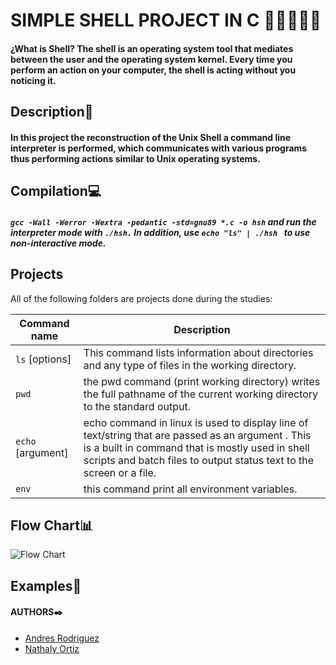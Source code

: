 # SIMPLE SHELL PROJECT IN C 👩‍💻🔛👨‍💻

#### ¿What is Shell? The shell is an operating system tool that mediates between the user and the operating system kernel. Every time you perform an action on your computer, the shell is acting without you noticing it.

## Description📝
#### In this project the reconstruction of the Unix Shell a command line interpreter is performed, which communicates with various programs thus performing actions similar to Unix operating systems.

## Compilation💻
##### `gcc -Wall -Werror -Wextra -pedantic -std=gnu89 *.c -o hsh` and run the interpreter mode with `./hsh.` In addition, use `echo "ls" | ./hsh ` to use non-interactive mode.

## Projects
All of the following folders are projects done during the studies:

| Command name | Description |
| ------------ | ----------- |
| `ls` [options] |  This command lists information about directories and any type of files in the working directory. |
| `pwd` | the pwd command (print working directory) writes the full pathname of the current working directory to the standard output. |
| `echo` [argument] | echo command in linux is used to display line of text/string that are passed as an argument . This is a built in command that is mostly used in shell scripts and batch files to output status text to the screen or a file. |
| `env` | this command print all environment variables. |


## Flow Chart📊

<img src="https://i.imgur.com/Zn3soaQ.jpg" alt="Flow Chart">


## Examples🧩

#### AUTHORS✒️

- [Andres Rodriguez](https://github.com/Andres98100 "Jaime Andres Rodriguez")
- [Nathaly Ortiz](https://github.com/Natha0b "Nathaly Ortiz")
